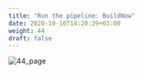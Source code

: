 ```yaml
---
title: "Run the pipeline: BuildNow"
date: 2020-10-16T14:20:29+03:00
weight: 44
draft: false
---
```


 ![44_page](/images/module3/44_page.png)
